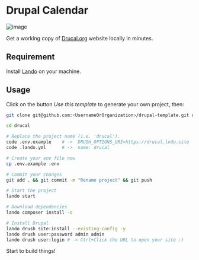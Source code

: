 # Drupal Calendar

![image](https://github.com/MatthieuScarset/drupal-calendar/assets/7369593/8b75b16b-f29b-44d2-9b64-b022972dd0a1)

Get a working copy of [Drucal.org](https://drucal.org) website locally in minutes.

## Requirement

Install [Lando](https://docs.lando.dev/drupal/) on your machine.

## Usage

Click on the button _Use this template_ to generate your own project, then:

```bash
git clone git@github.com:<UsernameOrOrganization>/drupal-template.git drucal

cd drucal

# Replace the project name (i.e. 'drucal').
code .env.example    # ->  DRUSH_OPTIONS_URI=https://drucal.lndo.site
code .lando.yml      # ->  name: drucal

# Create your env file now
cp .env.example .env

# Commit your changes
git add . && git commit -m "Rename project" && git push

# Start the project
lando start

# Download dependencies
lando composer install -o

# Install Drupal
lando drush site:install --existing-config -y
lando drush user:password admin admin
lando drush user:login # -> Ctrl+Click the URL to open your site :)
```

Start to build things!
